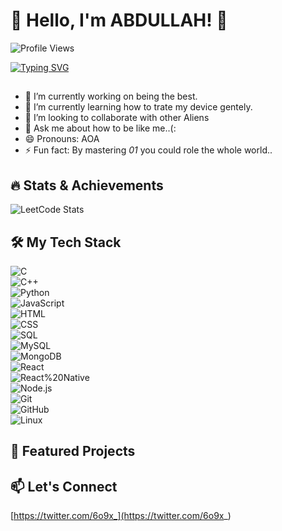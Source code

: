 #                            👋 Hello, I'm ABDULLAH! 🚀  
![Profile Views](https://komarev.com/ghpvc/?username=o6x9&color=blue)

[![Typing SVG](https://readme-typing-svg.herokuapp.com?font=Doto&pause=1000&color=523AFF&background=FFFFFF00&center=true&vCenter=true&random=true&width=435&lines=Code+Problem+Solver;Full+Stack+Builder;Backend+Specialist;Frontend+Developer;API+Integrator;Cloud+Enthusiast;Bug+Fixer;Agile+Practitioner;Database+Architect;Software+Creator;System+Designer;DevOps+Enthusiast;Web+Developer;UI%2FUX+Thinker;Performance+Optimizer;Scalability+Expert;App+Innovator;Tech+Visionary;JavaScript+Ninja;Python+Lover;Agile+Coder;Debugging+Master;Solution+Architect;Tech+Enthusiast;Code+Dreamer;Innovation+Driver;Code+Wizard;Full+Stack+Maker;Frontend+Builder;Backend+Guru;Open-Source+Fan;Technology+Advocate;Coding+Pioneer;System+Builder;Cloud+Developer;Testing+Automator;Data+Engineer;Code+Perfectionist;Continuous+Learner;Application+Developer)](https://git.io/typing-svg)
##
- 🔭 I’m currently working on being the best.
- 🌱 I’m currently learning how to trate my device gentely.
- 👯 I’m looking to collaborate with other Aliens
- 💬 Ask me about how to be like me..(:
- 😄 Pronouns: AOA
- ⚡ Fun fact: By mastering *01* you could role the whole world..

## 🔥 Stats & Achievements
![LeetCode Stats](https://leetcard.jacoblin.cool/6o9x_)



## 🛠 My Tech Stack  
![C](https://img.shields.io/badge/-C-black)  
![C++](https://img.shields.io/badge/-C++-blue)  
![Python](https://img.shields.io/badge/-Python-blue)  
![JavaScript](https://img.shields.io/badge/-JavaScript-yellow)  
![HTML](https://img.shields.io/badge/-HTML-orange)  
![CSS](https://img.shields.io/badge/-CSS-blue)  
![SQL](https://img.shields.io/badge/-SQL-blue)  
![MySQL](https://img.shields.io/badge/-MySQL-blue)  
![MongoDB](https://img.shields.io/badge/-MongoDB-green)  
![React](https://img.shields.io/badge/-React-green)  
![React%20Native](https://img.shields.io/badge/-React%20Native-blue)  
![Node.js](https://img.shields.io/badge/-Node.js-green)  
![Git](https://img.shields.io/badge/-Git-red)  
![GitHub](https://img.shields.io/badge/-GitHub-black)  
![Linux](https://img.shields.io/badge/-Linux-green)
















## 🚀 Featured Projects


## 📫 Let's Connect
[https://twitter.com/6o9x_](https://twitter.com/6o9x_)

